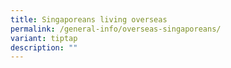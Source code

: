 ```yaml
---
title: Singaporeans living overseas
permalink: /general-info/overseas-singaporeans/
variant: tiptap
description: ""
---
```

